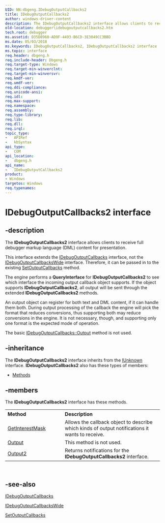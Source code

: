 ```yaml
---
UID: NN:dbgeng.IDebugOutputCallbacks2
title: IDebugOutputCallbacks2
author: windows-driver-content
description: The IDebugOutputCallbacks2 interface allows clients to receive full debugger markup language (DML) content for presentation.
old-location: debugger\idebugoutputcallbacks2.htm
tech.root: debugger
ms.assetid: D35D8960-AD9F-4493-B6CD-3E3049CC3BBD
ms.date: 05/03/2018
ms.keywords: IDebugOutputCallbacks2, IDebugOutputCallbacks2 interface [Windows Debugging], IDebugOutputCallbacks2 interface [Windows Debugging],described, dbgeng/IDebugOutputCallbacks2, debugger.idebugoutputcallbacks2
ms.topic: interface
req.header: dbgeng.h
req.include-header: Dbgeng.h
req.target-type: Windows
req.target-min-winverclnt: 
req.target-min-winversvr: 
req.kmdf-ver: 
req.umdf-ver: 
req.ddi-compliance: 
req.unicode-ansi: 
req.idl: 
req.max-support: 
req.namespace: 
req.assembly: 
req.type-library: 
req.lib: 
req.dll: 
req.irql: 
topic_type:
-	APIRef
-	kbSyntax
api_type:
-	COM
api_location:
-	dbgeng.h
api_name:
-	IDebugOutputCallbacks2
product:
- Windows
targetos: Windows
req.typenames: 
---
```


# IDebugOutputCallbacks2 interface


## -description


The <b>IDebugOutputCallbacks2</b> interface allows clients to receive full  debugger markup language (DML) content for presentation. 

This interface extends the <a href="https://msdn.microsoft.com/library/windows/hardware/ff550801">IDebugOutputCallbacks</a> interface, not the <a href="https://msdn.microsoft.com/library/windows/hardware/ff550804">IDebugOutputCallbacksWide</a> interface. Therefore, it can be passed in to the existing <a href="https://msdn.microsoft.com/library/windows/hardware/ff556751">SetOutputCallbacks</a> method. 

The engine performs a <b>QueryInterface</b> for <b>IDebugOutputCallbacks2</b> to see which interface the incoming output callback object supports. If the object supports <b>IDebugOutputCallbacks2</b>, all output will be sent through the extended <b>IDebugOutputCallbacks2</b> methods.

An output object can register for both text and DML content, if it can handle them both. During output processing of the callback the engine will pick the format that reduces conversions, thus supporting both may reduce conversions in the engine. It is not necessary, though, and supporting only one format is the expected mode of operation.

The basic <a href="https://msdn.microsoft.com/library/windows/hardware/ff550815">IDebugOutputCallbacks::Output</a> method is not used. 


## -inheritance

The <b xmlns:loc="http://microsoft.com/wdcml/l10n">IDebugOutputCallbacks2</b> interface inherits from the <a href="https://msdn.microsoft.com/33f1d79a-33fc-4ce5-a372-e08bda378332">IUnknown</a> interface. <b>IDebugOutputCallbacks2</b> also has these types of members:
<ul>
<li><a href="https://docs.microsoft.com/">Methods</a></li>
</ul>

## -members

The <b>IDebugOutputCallbacks2</b> interface has these methods.
<table class="members" id="memberListMethods">
<tr>
<th align="left" width="37%">Method</th>
<th align="left" width="63%">Description</th>
</tr>
<tr data="declared;">
<td align="left" width="37%">
<a href="https://msdn.microsoft.com/BA710D92-63F4-4B4B-868A-58074FC052E9">GetInterestMask</a>
</td>
<td align="left" width="63%">
Allows the callback object to describe which kinds of output notifications it wants to receive. 

</td>
</tr>
<tr data="declared;">
<td align="left" width="37%">
<a href="https://msdn.microsoft.com/library/windows/hardware/ff553183">Output</a>
</td>
<td align="left" width="63%">
This method is not used.

</td>
</tr>
<tr data="declared;">
<td align="left" width="37%">
<a href="https://msdn.microsoft.com/2FFF9B54-6E77-4D46-B6C0-5BADD208BFCC">Output2</a>
</td>
<td align="left" width="63%">
Returns notifications for the <b>IDebugOutputCallbacks2</b> interface.

</td>
</tr>
</table> 


## -see-also




<a href="https://msdn.microsoft.com/library/windows/hardware/ff550801">IDebugOutputCallbacks</a>



<a href="https://msdn.microsoft.com/library/windows/hardware/ff550804">IDebugOutputCallbacksWide</a>



<a href="https://msdn.microsoft.com/library/windows/hardware/ff556751">SetOutputCallbacks</a>
 

 

